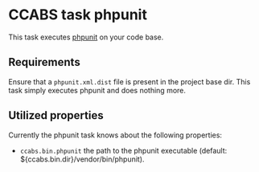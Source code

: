 CCABS task phpunit
==================

This task executes [phpunit](https://github.com/squizlabs/PHP_CodeSniffer) on your code base.

Requirements
------------

Ensure that a `phpunit.xml.dist` file is present in the project base dir.
This task simply executes phpunit and does nothing more.

Utilized properties
-------------------

Currently the phpunit task knows about the following properties:
* `ccabs.bin.phpunit` the path to the phpunit executable (default: ${ccabs.bin.dir}/vendor/bin/phpunit).
